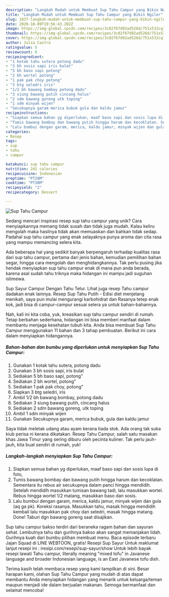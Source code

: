 ```yaml
---
description: "Langkah Mudah untuk Membuat Sup Tahu Campur yang Bikin Ngiler"
title: "Langkah Mudah untuk Membuat Sup Tahu Campur yang Bikin Ngiler"
slug: 1837-langkah-mudah-untuk-membuat-sup-tahu-campur-yang-bikin-ngiler
date: 2020-10-09T19:56:43.202Z
image: https://img-global.cpcdn.com/recipes/3c02f67d92ad526d/751x532cq70/sup-tahu-campur-foto-resep-utama.jpg
thumbnail: https://img-global.cpcdn.com/recipes/3c02f67d92ad526d/751x532cq70/sup-tahu-campur-foto-resep-utama.jpg
cover: https://img-global.cpcdn.com/recipes/3c02f67d92ad526d/751x532cq70/sup-tahu-campur-foto-resep-utama.jpg
author: Julia Castro
ratingvalue: 5
reviewcount: 6
recipeingredient:
- "1 kotak tahu sutera potong dadu"
- "3 bh sosis sapi iris bulat"
- "5 bh baso sapi potong"
- "2 bh wortel potong"
- "1 pak pak choy potong"
- "3 btg seledri iris"
- "1/2 bh bawang bombay potong dadu"
- "3 siung bawang putih cincang halus"
- "2 sdm bawang goreng utk toping"
- "1 sdm minyak wijen"
- "Secukupnya garam merica bubuk gula dan kaldu jamur"
recipeinstructions:
- "Siapkan semua bahan yg diperlukan, maaf baso sapi dan sosis lupa di foto,"
- "Tumis bawang bombay dan bawang putih hingga harum dan kecoklatan. Sementara itu rebus air secukupnya dalam panci hingga mendidih. Setelah mendidih masukkan tumisan bawang tadi, lalu masukkan wortel. Rebus hingga wortel 1/2 matang, masukkan baso dan sosis."
- "Lalu bumbui dengan garam, merica, kaldu jamur, minyak wijen dan gula (aq ga pk). Koreksi rasanya. Masukkan tahu, masak hingga mendidih kembali lalu masukkan pak choy dan seledri, masak hingga matang. Done! Taburi dgn bawang goreng saat disajikan."
categories:
- Resep
tags:
- sup
- tahu
- campur

katakunci: sup tahu campur 
nutrition: 241 calories
recipecuisine: Indonesian
preptime: "PT28M"
cooktime: "PT30M"
recipeyield: "2"
recipecategory: Dessert

---
```



![Sup Tahu Campur](https://img-global.cpcdn.com/recipes/3c02f67d92ad526d/751x532cq70/sup-tahu-campur-foto-resep-utama.jpg)

Sedang mencari inspirasi resep sup tahu campur yang unik? Cara menyiapkannya memang tidak susah dan tidak juga mudah. Kalau keliru mengolah maka hasilnya tidak akan memuaskan dan bahkan tidak sedap. Padahal sup tahu campur yang enak selayaknya punya aroma dan cita rasa yang mampu memancing selera kita.

Ada beberapa hal yang sedikit banyak berpengaruh terhadap kualitas rasa dari sup tahu campur, pertama dari jenis bahan, kemudian pemilihan bahan segar, hingga cara mengolah dan menghidangkannya. Tak perlu pusing jika hendak menyiapkan sup tahu campur enak di mana pun anda berada, karena asal sudah tahu triknya maka hidangan ini mampu jadi suguhan istimewa.

Sup Sayur Campur Dengan Tahu Telur. Lihat juga resep Tahu campur dadakan enak lainnya. Resep Sup Tahu Putih - Edisi diet menjelang menikah, saya pun mulai mengurangi karbohidrat dan Rasanya tetep enak kok, jadi bisa di campur-campur sesuai selera ya untuk bahan-bahannya.


Nah, kali ini kita coba, yuk, kreasikan sup tahu campur sendiri di rumah. Tetap berbahan sederhana, hidangan ini bisa memberi manfaat dalam membantu menjaga kesehatan tubuh kita. Anda bisa membuat Sup Tahu Campur menggunakan 11 bahan dan 3 tahap pembuatan. Berikut ini cara dalam menyiapkan hidangannya.

<!--inarticleads1-->

##### Bahan-bahan dan bumbu yang diperlukan untuk menyiapkan Sup Tahu Campur:

1. Gunakan 1 kotak tahu sutera, potong dadu
1. Gunakan 3 bh sosis sapi, iris bulat
1. Sediakan 5 bh baso sapi, potong&#34;
1. Sediakan 2 bh wortel, potong&#34;
1. Sediakan 1 pak pak choy, potong&#34;
1. Siapkan 3 btg seledri, iris
1. Ambil 1/2 bh bawang bombay, potong dadu
1. Sediakan 3 siung bawang putih, cincang halus
1. Sediakan 2 sdm bawang goreng, utk toping
1. Ambil 1 sdm minyak wijen
1. Gunakan Secukupnya garam, merica bubuk, gula dan kaldu jamur


Saya tidak meletak udang atau ayam kerana tiada stok. Ada orang tak suka kiub perisa ni kerana dikatakan. Resep Tahu Campur, salah satu masakan khas Jawa Timur yang sering diburu oleh pecinta kuliner. Tak perlu jauh-jauh, kita buat sendiri di rumah, yuk! 

<!--inarticleads2-->

##### Langkah-langkah menyiapkan Sup Tahu Campur:

1. Siapkan semua bahan yg diperlukan, maaf baso sapi dan sosis lupa di foto,
1. Tumis bawang bombay dan bawang putih hingga harum dan kecoklatan. Sementara itu rebus air secukupnya dalam panci hingga mendidih. Setelah mendidih masukkan tumisan bawang tadi, lalu masukkan wortel. Rebus hingga wortel 1/2 matang, masukkan baso dan sosis.
1. Lalu bumbui dengan garam, merica, kaldu jamur, minyak wijen dan gula (aq ga pk). Koreksi rasanya. Masukkan tahu, masak hingga mendidih kembali lalu masukkan pak choy dan seledri, masak hingga matang. Done! Taburi dgn bawang goreng saat disajikan.


Sup tahu campur bakso terdiri dari beraneka ragam bahan dan sayuran sehat. Lembutnya tahu dan gurihnya bakso akan sangat memanjakan lidah. Gurihnya kuah dari bumbu pilihan membuat menu. Baca episode terbaru Jajan Squad di LINE WEBTOON, gratis! Resepi Sup Sayur Untuk maklumat lanjut resepi ini : iresipi.com/resepi/sup-sayur/show Untuk lebih bayak resepi lawati Tahu campur, literally meaning &#34;mixed tofu&#34; in Javanese language and broader Indonesian language, is an East Javanese tofu dish. 

Terima kasih telah membaca resep yang kami tampilkan di sini. Besar harapan kami, olahan Sup Tahu Campur yang mudah di atas dapat membantu Anda menyiapkan hidangan yang menarik untuk keluarga/teman maupun menjadi ide dalam berjualan makanan. Semoga bermanfaat dan selamat mencoba!

